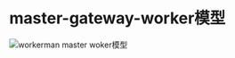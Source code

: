 # master-gateway-worker模型
![workerman master woker模型](http://www.workerman.net/img/workerman-gateway-process.png)
